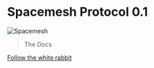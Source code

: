 # Spacemesh Protocol 0.1

<div class="cover-logo _dark" markdown="1">

![Spacemesh](assets/transparentbg.gif ':size=300x300')

</div>
<div class="cover-logo _light" style="display: none;" markdown="1">

![Spacemesh](assets/transparentbg-white.gif ':size=300x300')

</div>

> The Docs

[Follow the white rabbit](README.md)
